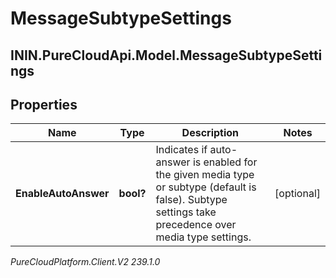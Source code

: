 # MessageSubtypeSettings

## ININ.PureCloudApi.Model.MessageSubtypeSettings

## Properties

|Name | Type | Description | Notes|
|------------ | ------------- | ------------- | -------------|
| **EnableAutoAnswer** | **bool?** | Indicates if auto-answer is enabled for the given media type or subtype (default is false).  Subtype settings take precedence over media type settings. | [optional] |



_PureCloudPlatform.Client.V2 239.1.0_
